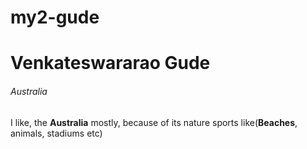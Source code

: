 # my2-gude
# Venkateswararao Gude
###### Australia
I like, the **Australia** mostly, because of its nature sports like(**Beaches**, animals, stadiums etc) 